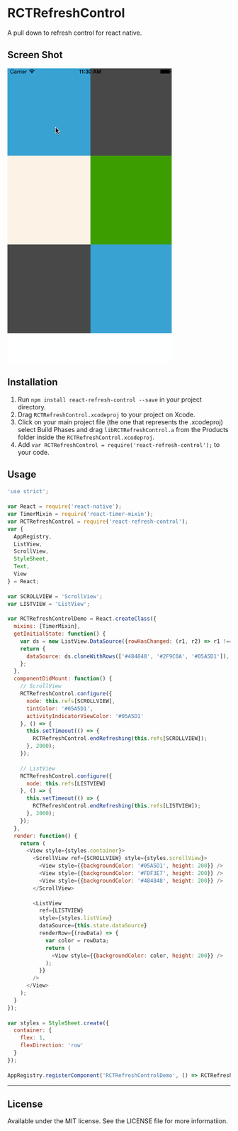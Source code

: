 # RCTRefreshControl

A pull down to refresh control for react native.

## Screen Shot

![Screen Shot](screen-shot.gif)

## Installation

1. Run `npm install react-refresh-control --save` in your project directory.
2. Drag `RCTRefreshControl.xcodeproj` to your project on Xcode.
3. Click on your main project file (the one that represents the .xcodeproj) select Build Phases and drag `libRCTRefreshControl.a` from the Products folder inside the `RCTRefreshControl.xcodeproj`.
4. Add `var RCTRefreshControl = require('react-refresh-control');` to your code.

## Usage

```javascript
'use strict';

var React = require('react-native');
var TimerMixin = require('react-timer-mixin');
var RCTRefreshControl = require('react-refresh-control');
var {
  AppRegistry,
  ListView,
  ScrollView,
  StyleSheet,
  Text,
  View
} = React;

var SCROLLVIEW = 'ScrollView';
var LISTVIEW = 'ListView';

var RCTRefreshControlDemo = React.createClass({
  mixins: [TimerMixin],
  getInitialState: function() {
    var ds = new ListView.DataSource({rowHasChanged: (r1, r2) => r1 !== r2});
    return {
      dataSource: ds.cloneWithRows(['#484848', '#2F9C0A', '#05A5D1']),
    };
  },
  componentDidMount: function() {
    // ScrollView
    RCTRefreshControl.configure({
      node: this.refs[SCROLLVIEW],
      tintColor: '#05A5D1',
      activityIndicatorViewColor: '#05A5D1'
    }, () => {
      this.setTimeout(() => {
        RCTRefreshControl.endRefreshing(this.refs[SCROLLVIEW]);
      }, 2000);
    });

    // ListView
    RCTRefreshControl.configure({
      node: this.refs[LISTVIEW]
    }, () => {
      this.setTimeout(() => {
        RCTRefreshControl.endRefreshing(this.refs[LISTVIEW]);
      }, 2000);
    });
  },
  render: function() {
    return (
      <View style={styles.container}>
        <ScrollView ref={SCROLLVIEW} style={styles.scrollView}>
          <View style={{backgroundColor: '#05A5D1', height: 200}} />
          <View style={{backgroundColor: '#FDF3E7', height: 200}} />
          <View style={{backgroundColor: '#484848', height: 200}} />
        </ScrollView>

        <ListView
          ref={LISTVIEW}
          style={styles.listView}
          dataSource={this.state.dataSource}
          renderRow={(rowData) => {
            var color = rowData;
            return (
              <View style={{backgroundColor: color, height: 200}} />
            );
          }}
        />
      </View>
    );
  }
});

var styles = StyleSheet.create({
  container: {
    flex: 1,
    flexDirection: 'row'
  }
});

AppRegistry.registerComponent('RCTRefreshControlDemo', () => RCTRefreshControlDemo);
```

---

## License

Available under the MIT license. See the LICENSE file for more informatiion.
